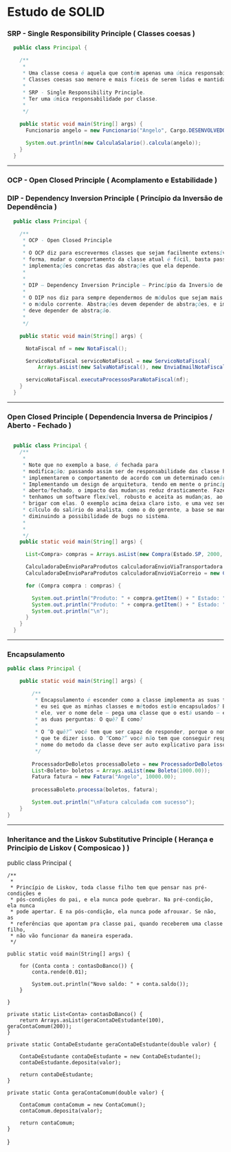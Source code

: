 
# Estudo de SOLID

### SRP - Single Responsibility Principle ( Classes coesas )

```java
  public class Principal {

    /**
     * 
     * Uma classe coesa é aquela que contém apenas uma única responsabilidade.
     * Classes coesas sao menore e mais fáceis de serem lidas e mantidas.
     * 
     * SRP - Single Responsibility Principle.
     * Ter uma única responsabilidade por classe.
     * 
     */

    public static void main(String[] args) {
      Funcionario angelo = new Funcionario("Angelo", Cargo.DESENVOLVEDOR, 8000);

      System.out.println(new CalculaSalario().calcula(angelo));
    }
  }
```
---

### OCP - Open Closed Principle ( Acomplamento e Estabilidade )
### DIP - Dependency Inversion Principle ( Princípio da Inversão de Dependência )

```java
  public class Principal {

    /**
     * OCP - Open Closed Principle
     * 
     * O OCP diz para escrevermos classes que sejam facilmente extensíveis. Dessa
     * forma, mudar o comportamento da classe atual é fácil, basta passar outras
     * implementações concretas das abstrações que ela depende.
     * 
     * 
     * DIP — Dependency Inversion Principle — Princípio da Inversão de Dependência
     * 
     * O DIP nos diz para sempre dependermos de módulos que sejam mais estáveis que
     * o módulo corrente. Abstrações devem depender de abstrações, e implementação
     * deve depender de abstração.
     * 
     */

    public static void main(String[] args) {

      NotaFiscal nf = new NotaFiscal();

      ServicoNotaFiscal servicoNotaFiscal = new ServicoNotaFiscal(
          Arrays.asList(new SalvaNotaFiscal(), new EnviaEmailNotaFiscal()));

      servicoNotaFiscal.executaProcessosParaNotaFiscal(nf);
    }
  }
```

---

### Open Closed Principle ( Dependencia Inversa de Principios / Aberto - Fechado )

```java

  public class Principal {
  	/**
	 * 
	 * Note que no exemplo a base, é fechada para
	 * modificação; passando assim ser de responsabilidade das classe herdeiras,
	 * implementarem o comportamento de acordo com um determinado cenário.
	 * Implementando um design de arquitetura, tendo em mente o princípio do
	 * aberto/fechado, o impacto das mudanças reduz drasticamente. Fazendo com que
	 * tenhamos um software flexível, robusto e aceita as mudanças, ao invés de
	 * brigar com elas. O exemplo acima deixa claro isto, e uma vez sendo alterado o
	 * cálculo do salário do analista, como o do gerente, a base se manter imutável
	 * diminuindo a possibilidade de bugs no sistema.
	 * 
	 *
	 */
    public static void main(String[] args) {

      List<Compra> compras = Arrays.asList(new Compra(Estado.SP, 2000, "Notebook"), new Compra(Estado.RJ, 1000, "Monitor"), new Compra(Estado.BH, 1000, "Mouse"));

      CalculadoraDeEnvioParaProdutos calculadoraEnvioViaTransportadora = new CalculadoraDeEnvioParaProdutos(new FretePorTransportadora(), new CalculaValorProdutoPadrao());
      CalculadoraDeEnvioParaProdutos calculadoraEnvioViaCorreio = new CalculadoraDeEnvioParaProdutos(new FretePorCorreio(), new CalculaValorProdutoPadrao());

      for (Compra compra : compras) {

        System.out.println("Produto: " + compra.getItem() + " Estado: " + compra.getEstado().name() + " Transpportadora - R$: " + calculadoraEnvioViaTransportadora.calcula(compra));
        System.out.println("Produto: " + compra.getItem() + " Estado: " + compra.getEstado().name() + " Correio --------- R$: " + calculadoraEnvioViaCorreio.calcula(compra));
        System.out.println("\n");
      }
    }
  }
```

---

### Encapsulamento

```java
public class Principal {

	public static void main(String[] args) {

		/**
		 * Encapsulamento é esconder como a classe implementa as suas tarefas. Como que
		 * eu sei que as minhas classes e métodos estão encapsulados? Basta eu olhar pra
		 * ele, ver o nome dele – pega uma classe que o está usando – e tenta responder
		 * as duas perguntas: O quê? E como?
		 * 
		 * O “O quê?” você tem que ser capaz de responder, porque o nome do método tem
		 * que te dizer isso. O “Como?” você não tem que conseguir responder. O proprio
		 * nome do metodo da classe deve ser auto explicativo para isso
		 */
		
		ProcessadorDeBoletos processaBoleto = new ProcessadorDeBoletos();
		List<Boleto> boletos = Arrays.asList(new Boleto(1000.00));
		Fatura fatura = new Fatura("Angelo", 10000.00);
		
		processaBoleto.processa(boletos, fatura);

		System.out.println("\nFatura calculada com sucesso");
	}
}
```

---

### Inheritance and the Liskov Substitutive Principle ( Herança e Principio de Liskov ( Composicao ) ) 

public class Principal {

	/**
	 * 
	 * Princípio de Liskov, toda classe filho tem que pensar nas pré-condições e
	 * pós-condições do pai, e ela nunca pode quebrar. Na pré-condição, ela nunca
	 * pode apertar. E na pós-condição, ela nunca pode afrouxar. Se não, as
	 * referências que apontam pra classe pai, quando receberem uma classe filho,
	 * não vão funcionar da maneira esperada.
	 */
	
	public static void main(String[] args) {

		for (Conta conta : contasDoBanco()) {
			conta.rende(0.01);

			System.out.println("Novo saldo: " + conta.saldo());
		}

	}

	private static List<Conta> contasDoBanco() {
		return Arrays.asList(geraContaDeEstudante(100), geraContaComum(200));
	}

	private static ContaDeEstudante geraContaDeEstudante(double valor) {

		ContaDeEstudante contaDeEstudante = new ContaDeEstudante();
		contaDeEstudante.deposita(valor);

		return contaDeEstudante;
	}

	private static Conta geraContaComum(double valor) {

		ContaComum contaComum = new ContaComum();
		contaComum.deposita(valor);

		return contaComum;
	}
}
